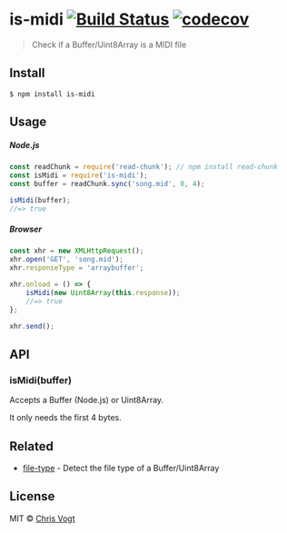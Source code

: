 # is-midi [![Build Status](https://travis-ci.org/chrisvogt/is-midi.svg?branch=master)](https://travis-ci.org/chrisvogt/is-midi) [![codecov](https://codecov.io/gh/chrisvogt/is-midi/badge.svg?branch=master)](https://codecov.io/gh/chrisvogt/is-midi?branch=master)

> Check if a Buffer/Uint8Array is a MIDI file


## Install

```
$ npm install is-midi
```


## Usage

##### Node.js

```js
const readChunk = require('read-chunk'); // npm install read-chunk
const isMidi = require('is-midi');
const buffer = readChunk.sync('song.mid', 0, 4);

isMidi(buffer);
//=> true
```

##### Browser

```js
const xhr = new XMLHttpRequest();
xhr.open('GET', 'song.mid');
xhr.responseType = 'arraybuffer';

xhr.onload = () => {
	isMidi(new Uint8Array(this.response));
	//=> true
};

xhr.send();
```

## API

### isMidi(buffer)

Accepts a Buffer (Node.js) or Uint8Array.

It only needs the first 4 bytes.


## Related

- [file-type](https://github.com/sindresorhus/file-type) - Detect the file type of a Buffer/Uint8Array


## License

MIT © [Chris Vogt](https://www.chrisvogt.me)
